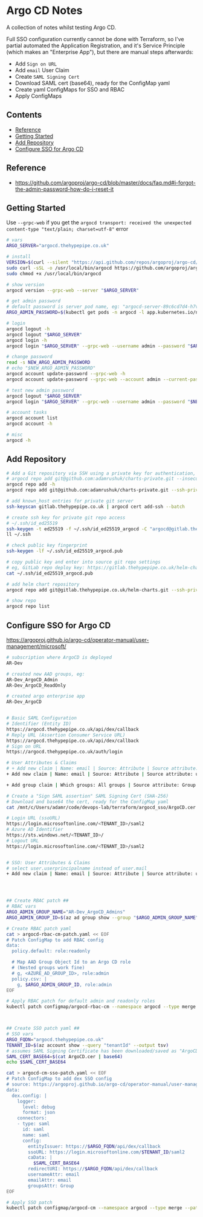 <!-- omit in toc -->
# Argo CD Notes

A collection of notes whilst testing Argo CD.

Full SSO configuration currently cannot be done with Terraform, so I've partial automated the Application Registration,
and it's Service Principle (which makes an "Enterprise App"), but there are manual steps afterwards:

- Add `Sign on URL`
- Add `email` User Claim
- Create `SAML Signing Cert`
- Download SAML cert (base64), ready for the ConfigMap yaml
- Create yaml ConfigMaps for SSO and RBAC
- Apply ConfigMaps

<!-- omit in toc -->
## Contents

- [Reference](#reference)
- [Getting Started](#getting-started)
- [Add Repository](#add-repository)
- [Configure SSO for Argo CD](#configure-sso-for-argo-cd)

## Reference

- https://github.com/argoproj/argo-cd/blob/master/docs/faq.md#i-forgot-the-admin-password-how-do-i-reset-it

## Getting Started

Use `--grpc-web` if you get the `argocd transport: received the unexpected content-type "text/plain; charset=utf-8"` error

```bash
# vars
ARGO_SERVER="argocd.thehypepipe.co.uk"

# install
VERSION=$(curl --silent "https://api.github.com/repos/argoproj/argo-cd/releases/latest" | grep '"tag_name"' | sed -E 's/.*"([^"]+)".*/\1/')
sudo curl -sSL -o /usr/local/bin/argocd https://github.com/argoproj/argo-cd/releases/download/$VERSION/argocd-linux-amd64
sudo chmod +x /usr/local/bin/argocd

# show version
argocd version --grpc-web --server "$ARGO_SERVER"

# get admin password
# default password is server pod name, eg: "argocd-server-89c6cd7d4-h7vmn"
ARGO_ADMIN_PASSWORD=$(kubectl get pods -n argocd -l app.kubernetes.io/name=argocd-server -o name | cut -d'/' -f 2)

# login
argocd logout -h
argocd logout "$ARGO_SERVER"
argocd login -h
argocd login "$ARGO_SERVER" --grpc-web --username admin --password "$ARGO_ADMIN_PASSWORD"

# change password
read -s NEW_ARGO_ADMIN_PASSWORD
# echo "$NEW_ARGO_ADMIN_PASSWORD"
argocd account update-password --grpc-web -h
argocd account update-password --grpc-web --account admin --current-password "$ARGO_ADMIN_PASSWORD" --new-password "$NEW_ARGO_ADMIN_PASSWORD"

# test new admin password
argocd logout "$ARGO_SERVER"
argocd login "$ARGO_SERVER" --grpc-web --username admin --password "$NEW_ARGO_ADMIN_PASSWORD"

# account tasks
argocd account list
argocd account -h

# misc
argocd -h
```

## Add Repository

```bash
# Add a Git repository via SSH using a private key for authentication, ignoring the server's host key
# argocd repo add git@github.com:adamrushuk/charts-private.git --insecure-ignore-host-key --ssh-private-key-path ~/.ssh/id_ed25519
argocd repo add -h
argocd repo add git@github.com:adamrushuk/charts-private.git --ssh-private-key-path ~/.ssh/id_ed25519

# add known_host entries for private git server
ssh-keyscan gitlab.thehypepipe.co.uk | argocd cert add-ssh --batch

# create ssh key for private git repo access
# ~/.ssh/id_ed25519
ssh-keygen -t ed25519 -f ~/.ssh/id_ed25519_argocd -C "argocd@gitlab.thehypepipe.co.uk"
ll ~/.ssh

# check public key fingerprint
ssh-keygen -lf ~/.ssh/id_ed25519_argocd.pub

# copy public key and enter into source git repo settings
# eg, GitLab repo deploy key: https://gitlab.thehypepipe.co.uk/helm-charts/-/settings/repository > Deploy Keys
cat ~/.ssh/id_ed25519_argocd.pub

# add helm chart repository
argocd repo add git@gitlab.thehypepipe.co.uk/helm-charts.git --ssh-private-key-path ~/.ssh/id_ed25519_argocd

# show repo
argocd repo list
```

## Configure SSO for Argo CD

https://argoproj.github.io/argo-cd/operator-manual/user-management/microsoft/

```bash
# subscription where ArgoCD is deployed
AR-Dev

# created new AAD groups, eg:
AR-Dev_ArgoCD_Admin
AR-Dev_ArgoCD_ReadOnly

# created argo enterprise app
AR-Dev_ArgoCD


# Basic SAML Configuration
# Identifier (Entity ID)
https://argocd.thehypepipe.co.uk/api/dex/callback
# Reply URL (Assertion Consumer Service URL)
https://argocd.thehypepipe.co.uk/api/dex/callback
# Sign on URL
https://argocd.thehypepipe.co.uk/auth/login

# User Attributes & Claims
# + Add new claim | Name: email | Source: Attribute | Source attribute: user.userprincipalname
+ Add new claim | Name: email | Source: Attribute | Source attribute: user.primaryauthoritativeemail

+ Add group claim | Which groups: All groups | Source attribute: Group ID | Customize: True | Name: Group | Namespace: <empty> | Emit groups as role claims: False

# Create a "Sign SAML assertion" SAML Signing Cert (SHA-256)
# Download and base64 the cert, ready for the ConfigMap yaml
cat /mnt/c/Users/adamr/code/devops-lab/terraform/argocd_sso/ArgoCD.cer | base64 | clip.exe

# Login URL (ssoURL)
https://login.microsoftonline.com/<TENANT_ID>/saml2
# Azure AD Identifier
https://sts.windows.net/<TENANT_ID>/
# Logout URL
https://login.microsoftonline.com/<TENANT_ID>/saml2


# SSO: User Attributes & Claims
# select user.userprincipalname instead of user.mail
+ Add new claim | Name: email | Source: Attribute | Source attribute: user.userprincipalname




## Create RBAC patch ##
# RBAC vars
ARGO_ADMIN_GROUP_NAME="AR-Dev_ArgoCD_Admins"
ARGO_ADMIN_GROUP_ID=$(az ad group show --group "$ARGO_ADMIN_GROUP_NAME" --query "objectId" --output tsv)

# Create RBAC patch yaml
cat > argocd-rbac-cm-patch.yaml << EOF
# Patch ConfigMap to add RBAC config
data:
  policy.default: role:readonly

  # Map AAD Group Object Id to an Argo CD role
  # (Nested groups work fine)
  # g, <AZURE_AD_GROUP_ID>, role:admin
  policy.csv: |
    g, $ARGO_ADMIN_GROUP_ID, role:admin
EOF

# Apply RBAC patch for default admin and readonly roles
kubectl patch configmap/argocd-rbac-cm --namespace argocd --type merge --patch "$(cat argocd-rbac-cm-patch.yaml)"



## Create SSO patch yaml ##
# SSO vars
ARGO_FQDN="argocd.thehypepipe.co.uk"
TENANT_ID=$(az account show --query "tenantId" --output tsv)
# assumes SAML Signing Certificate has been downloaded/saved as "ArgoCD.cer" (choosing Certificate (Base64) option)
SAML_CERT_BASE64=$(cat ArgoCD.cer | base64)
echo $SAML_CERT_BASE64

cat > argocd-cm-sso-patch.yaml << EOF
# Patch ConfigMap to add dex SSO config
# source: https://argoproj.github.io/argo-cd/operator-manual/user-management/microsoft/
data:
  dex.config: |
    logger:
      level: debug
      format: json
    connectors:
    - type: saml
      id: saml
      name: saml
      config:
        entityIssuer: https://$ARGO_FQDN/api/dex/callback
        ssoURL: https://login.microsoftonline.com/$TENANT_ID/saml2
        caData: |
          $SAML_CERT_BASE64
        redirectURI: https://$ARGO_FQDN/api/dex/callback
        usernameAttr: email
        emailAttr: email
        groupsAttr: Group
EOF

# Apply SSO patch 
kubectl patch configmap/argocd-cm --namespace argocd --type merge --patch "$(cat argocd-cm-sso-patch.yaml)"

```
